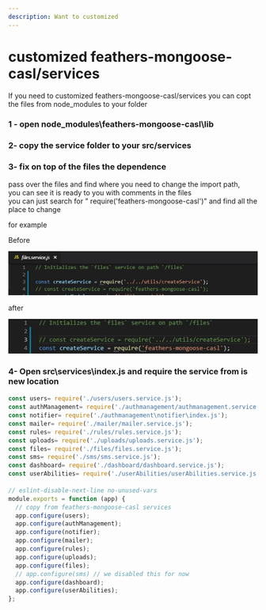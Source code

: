 ```yaml
---
description: Want to customized
---
```


# customized feathers-mongoose-casl/services

If you need to customized feathers-mongoose-casl/services you can copt the files from node\_modules to your folder

### 1 - open node\_modules\feathers-mongoose-casl\lib

### 2- copy the service folder to your src/services

### 3- fix on top of the files the dependence

pass over the files and find where you need to change the import path,  
you can see it is ready to you with comments in the files  
you can just search for " require\('feathers-mongoose-casl'\)" and find all the place to change  
  
for example

Before

![](../.gitbook/assets/before.jpg)

after

![](../.gitbook/assets/after%20%281%29.jpg)

### 4- Open src\services\index.js and require the service from is new location 

```javascript
const users= require('./users/users.service.js');
const authManagement= require('./authmanagement/authmanagement.service.js');
const notifier= require('./authmanagement\notifier\index.js');
const mailer= require('./mailer/mailer.service.js');
const rules= require('./rules/rules.service.js');
const uploads= require('./uploads/uploads.service.js');
const files= require('./files/files.service.js');
const sms= require('./sms/sms.service.js');
const dashboard= require('./dashboard/dashboard.service.js');
const userAbilities= require('./userAbilities/userAbilities.service.js');

// eslint-disable-next-line no-unused-vars
module.exports = function (app) {
  // copy from feathers-mongoose-casl services
  app.configure(users);
  app.configure(authManagement);
  app.configure(notifier);
  app.configure(mailer);
  app.configure(rules);
  app.configure(uploads);
  app.configure(files);
  // app.configure(sms) // we disabled this for now
  app.configure(dashboard);
  app.configure(userAbilities);
};

```

